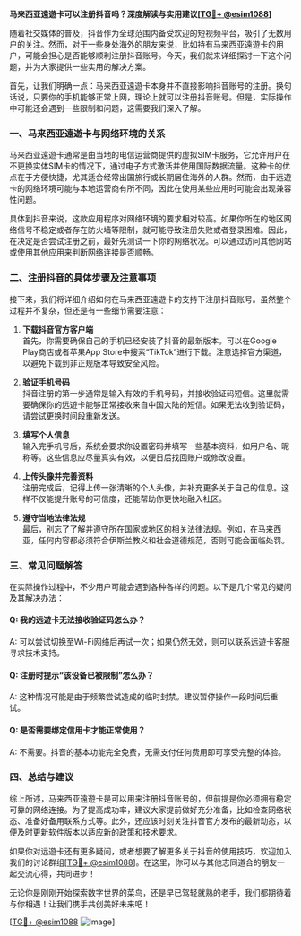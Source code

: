**马来西亚遠遊卡可以注册抖音吗？深度解读与实用建议[[TG💪+ @esim1088](https://t.me/s/esim1088)]**

随着社交媒体的普及，抖音作为全球范围内备受欢迎的短视频平台，吸引了无数用户的关注。然而，对于一些身处海外的朋友来说，比如持有马来西亚遠遊卡的用户，可能会担心是否能够顺利注册抖音账号。今天，我们就来详细探讨一下这个问题，并为大家提供一些实用的解决方案。

首先，让我们明确一点：马来西亚遠遊卡本身并不直接影响抖音账号的注册。换句话说，只要你的手机能够正常上网，理论上就可以注册抖音账号。但是，实际操作中可能还会遇到一些限制和问题，这需要我们深入了解。

### 一、马来西亚遠遊卡与网络环境的关系

马来西亚遠遊卡通常是由当地的电信运营商提供的虚拟SIM卡服务，它允许用户在不更换实体SIM卡的情况下，通过电子方式激活并使用国际数据流量。这种卡的优点在于方便快捷，尤其适合经常出国旅行或长期居住海外的人群。然而，由于远遊卡的网络环境可能与本地运营商有所不同，因此在使用某些应用时可能会出现兼容性问题。

具体到抖音来说，这款应用程序对网络环境的要求相对较高。如果你所在的地区网络信号不稳定或者存在防火墙等限制，就可能导致注册失败或者登录困难。因此，在决定是否尝试注册之前，最好先测试一下你的网络状况。可以通过访问其他网站或使用其他应用来判断网络连接是否顺畅。

### 二、注册抖音的具体步骤及注意事项

接下来，我们将详细介绍如何在马来西亚遠遊卡的支持下注册抖音账号。虽然整个过程并不复杂，但还是有一些细节需要注意：

1. **下载抖音官方客户端**  
   首先，你需要确保自己的手机已经安装了抖音的最新版本。可以在Google Play商店或者苹果App Store中搜索“TikTok”进行下载。注意选择官方渠道，以避免下载到非正规版本导致安全风险。

2. **验证手机号码**  
   抖音注册的第一步通常是输入有效的手机号码，并接收验证码短信。这里就需要确保你的远遊卡能够正常接收来自中国大陆的短信。如果无法收到验证码，请尝试更换时间段重新发送。

3. **填写个人信息**  
   输入完手机号后，系统会要求你设置密码并填写一些基本资料，如用户名、昵称等。这些信息应尽量真实有效，以便日后找回账户或修改设置。

4. **上传头像并完善资料**  
   注册完成后，记得上传一张清晰的个人头像，并补充更多关于自己的信息。这样不仅能提升账号的可信度，还能帮助你更快地融入社区。

5. **遵守当地法律法规**  
   最后，别忘了了解并遵守所在国家或地区的相关法律法规。例如，在马来西亚，任何内容都必须符合伊斯兰教义和社会道德规范，否则可能会面临处罚。

### 三、常见问题解答

在实际操作过程中，不少用户可能会遇到各种各样的问题。以下是几个常见的疑问及其解决办法：

#### Q: 我的远遊卡无法接收验证码怎么办？
A: 可以尝试切换至Wi-Fi网络后再试一次；如果仍然无效，则可以联系远遊卡客服寻求技术支持。

#### Q: 注册时提示“该设备已被限制”怎么办？
A: 这种情况可能是由于频繁尝试造成的临时封禁。建议暂停操作一段时间后重试。

#### Q: 是否需要绑定信用卡才能正常使用？
A: 不需要。抖音的基本功能完全免费，无需支付任何费用即可享受完整的体验。

### 四、总结与建议

综上所述，马来西亚遠遊卡是可以用来注册抖音账号的，但前提是你必须拥有稳定可靠的网络连接。为了提高成功率，建议大家提前做好充分准备，比如检查网络状态、准备好备用联系方式等。此外，还应该时刻关注抖音官方发布的最新动态，以便及时更新软件版本以适应新的政策和技术要求。

如果你对远遊卡还有更多疑问，或者想要了解更多关于抖音的使用技巧，欢迎加入我们的讨论群组[[TG💪+ @esim1088](https://t.me/s/esim1088)]。在这里，你可以与其他志同道合的朋友一起交流心得，共同进步！

无论你是刚刚开始探索数字世界的菜鸟，还是早已驾轻就熟的老手，我们都期待着与你相遇！让我们携手共创美好未来吧！

[[TG💪+ @esim1088](https://t.me/s/esim1088) ![Image](https://i.postimg.cc/4NQfJmqS/Snipaste-2025-05-13-00-14-12.png)]